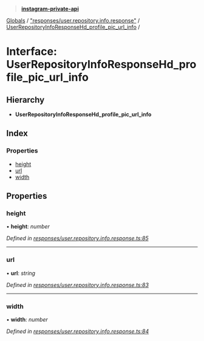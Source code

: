 > **[instagram-private-api](../README.md)**

[Globals](../globals.md) / ["responses/user.repository.info.response"](../modules/_responses_user_repository_info_response_.md) / [UserRepositoryInfoResponseHd_profile_pic_url_info](_responses_user_repository_info_response_.userrepositoryinforesponsehd_profile_pic_url_info.md) /

# Interface: UserRepositoryInfoResponseHd_profile_pic_url_info

## Hierarchy

* **UserRepositoryInfoResponseHd_profile_pic_url_info**

## Index

### Properties

* [height](_responses_user_repository_info_response_.userrepositoryinforesponsehd_profile_pic_url_info.md#height)
* [url](_responses_user_repository_info_response_.userrepositoryinforesponsehd_profile_pic_url_info.md#url)
* [width](_responses_user_repository_info_response_.userrepositoryinforesponsehd_profile_pic_url_info.md#width)

## Properties

###  height

• **height**: *number*

*Defined in [responses/user.repository.info.response.ts:85](https://github.com/Nerixyz/instagram-private-api/blob/e5037ee/src/responses/user.repository.info.response.ts#L85)*

___

###  url

• **url**: *string*

*Defined in [responses/user.repository.info.response.ts:83](https://github.com/Nerixyz/instagram-private-api/blob/e5037ee/src/responses/user.repository.info.response.ts#L83)*

___

###  width

• **width**: *number*

*Defined in [responses/user.repository.info.response.ts:84](https://github.com/Nerixyz/instagram-private-api/blob/e5037ee/src/responses/user.repository.info.response.ts#L84)*